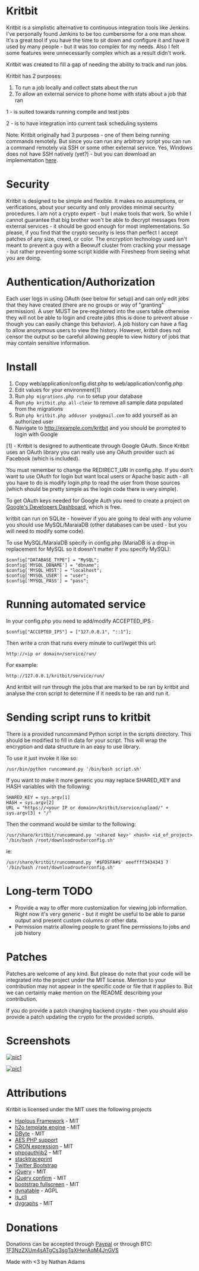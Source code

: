 # Kritbit

Kritbit is a simplistic alternative to continuous integration tools like Jenkins. I've personally found Jenkins to be too cumbersome for a one man show. It's a great tool if you have the time to sit down and configure it and have it used by many people - but it was too complex for my needs. Also I felt some features were unnecessarily complex which as a result didn't work.

Kritbit was created to fill a gap of needing the ability to track and run jobs.

Kritbit has 2 purposes:

1. To run a job locally and collect stats about the run
2. To allow an external service to phone home with stats about a job that ran

1 - is suited towards running compile and test jobs

2 - is to have integration into current task scheduling systems

Note: Kritbit originally had 3 purposes - one of them being running commands remotely. But since you can run any arbitrary script you can run a command remotely via SSH or some other external service. Yes, Windows does not have SSH natively (yet?) - but you can download an implementation [here](http://www.freesshd.com/). 

# Security

Kritbit is designed to be simple and flexible. It makes no assumptions, or verifications, about your security and only provides minimal security procedures. I am not a crypto expert - but I make tools that work. So while I cannot guarantee that big brother won't be able to decrypt messages from external services - it should be good enough for most implementations. So please, if you find that the crypto security is less than perfect I accept patches of any size, creed, or color. The encryption technology used isn't meant to prevent a guy with a Beowulf cluster from cracking your message - but rather preventing some script kiddie with Firesheep from seeing what you are doing.

# Authentication/Authorization

Each user logs in using OAuth (see below for setup) and can only edit jobs that they have created (there are no groups or way of "granting" permission). A user MUST be pre-registered into the users table otherwise they will not be able to login and create jobs (this is done to prevent abuse - though you can easily change this behavior). A job history can have a flag to allow anonymous users to view the history. However, kritbit does not censor the output so be careful allowing people to view history of jobs that may contain sensitive information.

# Install

1. Copy web/application/config.dist.php to web/application/config.php
2. Edit values for your environment[1]
3. Run `php migrations.php run` to setup your database
4. Run `php kritbit.php all-clear` to remove all sample data populated from the migrations
5. Run `php kritbit.php adduser you@gmail.com` to add yourself as an authorized user
6. Navigate to http://example.com/kritbit and you should be prompted to login with Google

[1] - Kritbit is designed to authenticate through Google OAuth. Since Kritbit uses an OAuth library you can really use any OAuth provider such as Facebook (which is included).

You must remember to change the REDIRECT_URI in config.php. If you don't want to use OAuth for login but want local users or Apache basic auth - all you have to do is modify login.php to read the user from those sources (which should be pretty simple as the login code there is very simple).

To get OAuth keys needed for Google Auth you need to create a project on [Google's Developers Dashboard](https://console.developers.google.com/), which is free.

kritbit can run on SQLite - however if you are going to deal with any volume you should use MySQL/MaraiaDB (other databases can be used - but you will need to modify some code).

To use MySQL/MaraiaDB specify in config.php (MariaDB is a drop-in replacement for MySQL so it doesn't matter if you specify MySQL):

    $config["DATABASE_TYPE"] = "MySQL";
    $config['MYSQL_DBNAME'] = "dbname";
    $config['MYSQL_HOST'] = "localhost";
    $config['MYSQL_USER'] = "user";
    $config['MYSQL_PASS'] = "pass";
    
# Running automated service

In your config.php you need to add/modify ACCEPTED_IPS :

    $config["ACCEPTED_IPS"] = ["127.0.0.1", "::1"];
    
Then write a cron that runs every minute to curl/wget this url:

    http://<ip or domain>/service/run/
    
For example:

    http://127.0.0.1/kritbit/service/run/
    
And kritbit will run through the jobs that are marked to be ran by kritbit and analyse the cron script to determine if it needs to be ran and run it.

# Sending script runs to kritbit

There is a provided runcommand Python script in the scripts directory. This should be modified to fill in data for your script. This will wrap the encryption and data structure in an easy to use library.

To use it just invoke it like so:

    /usr/bin/python runcommand.py '/bin/bash script.sh'
    
If you want to make it more generic you may replace SHARED_KEY and HASH variables with the following:

    SHARED_KEY = sys.argv[1]
    HASH = sys.argv[2]
    URL = "https://<your IP or domain>/kritbit/service/upload/" + sys.argv[3] + "/"

Then the command would be similar to the following:

    /usr/share/kritbit/runcommand.py '<shared key>' <hash> <id_of_project> '/bin/bash /root/downloadrouterconfig.sh'

ie:

    /usr/share/kritbit/runcommand.py '#$FDSFA#$' eeeffff3434343 7 '/bin/bash /root/downloadrouterconfig.sh'
    
# Long-term TODO

- Provide a way to offer more customization for viewing job information. Right now it's very generic - but it might be useful to be able to parse output and present custom columns or other data.
- Permission matrix allowing people to grant fine permissions to jobs and job history

# Patches

Patches are welcome of any kind. But please do note that your code will be integrated into the project under the MIT license. Mention to your contribution may not appear in the specific code or file that it applies to. But we can certainly make mention on the README describing your contribution.

If you do provide a patch changing backend crypto - then you should also provide a patch updating the crypto for the provided scripts.

# Screenshots

[![pic1](https://srchub.org/cdn/kritbit.png)](https://srchub.org/cdn/kritbit.png)

[![pic1](https://srchub.org/cdn/kritbit2.PNG)](https://srchub.org/cdn/kritbit2.PNG)
    
# Attributions

Kritbit is licensed under the MIT uses the following projects

- [Haplous Framework](https://srchub.org/p/haplousframework/) - MIT
- [h2o template engine](https://github.com/speedmax/h2o-php) - MIT
- [DByte](https://github.com/Xeoncross/DByte) - MIT
- [AES PHP support](http://stackoverflow.com/a/8232171/195722)
- [CRON expression](https://github.com/mtdowling/cron-expression) - MIT
- [phpoauthlib2](https://srchub.org/p/phpoauthlib2/) - MIT
- [stacktraceprint](http://stackoverflow.com/a/4282133/195722)
- [Twitter Bootstrap](http://getbootstrap.com/2.3.2/)
- [jQuery](https://jquery.com/) - MIT
- [jQuery confirm](http://craftpip.github.io/jquery-confirm/) - MIT
- [bootstrap fullscreen](http://craftpip.github.io/bootstrap-fullscreen-select/) - MIT
- [dynatable](http://www.dynatable.com/) - AGPL
- [is_cli](http://stackoverflow.com/a/25967493/195722)
- [dygraphs](http://dygraphs.com/) - MIT

# Donations

Donations can be accepted through [Paypal](https://www.paypal.me/NateAdams) or through BTC: [1F3NzZXUm4sATgCs3sgTqXHwrAqM4JnGVS](bitcoin:1F3NzZXUm4sATgCs3sgTqXHwrAqM4JnGVS)

Made with <3 by Nathan Adams
